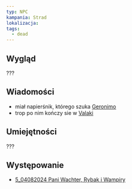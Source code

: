 ```yaml
---
typ: NPC
kampania: Strad
lokalizacja: 
tags:
  - dead
---
```


## Wygląd
???

## Wiadomości
- miał napierśnik, którego szuka [Geronimo](Geronimo.md)
- trop po nim kończy sie w [Valaki](../lokacje/Valaki.md)

## Umiejętności
???

## Występowanie
- [5_04082024 Pani Wachter, Rybak i Wampiry](../sesje/5_04082024%20Pani%20Wachter,%20Rybak%20i%20Wampiry.md)





